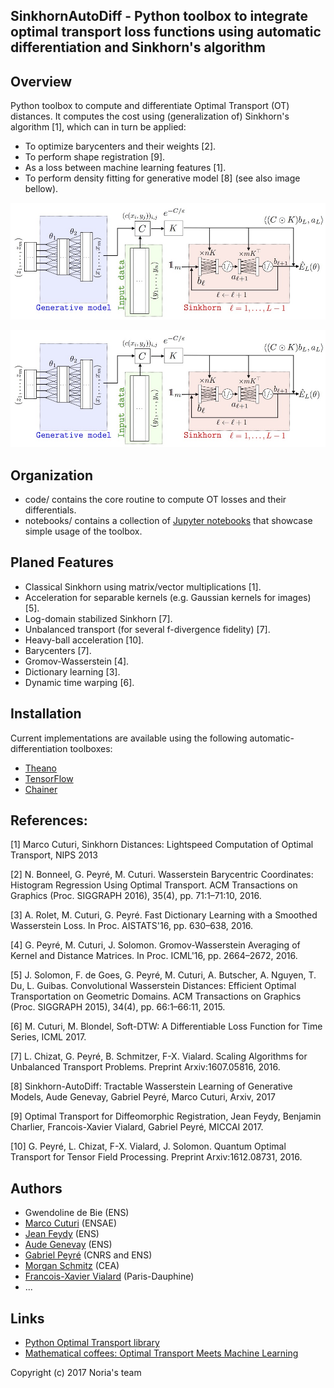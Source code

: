 SinkhornAutoDiff - Python toolbox to integrate optimal transport loss functions using automatic differentiation and Sinkhorn's algorithm
------

Overview
------

Python toolbox to compute and differentiate Optimal Transport (OT) distances. It computes the cost using (generalization of) Sinkhorn's algorithm [1], which can in turn be applied:
- To optimize barycenters and their weights [2].
- To perform shape registration [9].
- As a loss between machine learning features [1].
- To perform density fitting for generative model [8] (see also image bellow).

![Typical example of usage: Sinkhorn for density fitting](img/fig-general.jpg)

<img src="img/fig-general.jpg" width="600" alt="Typical example of usage: Sinkhorn for density fitting"/>

Organization
------

- code/ contains the core routine to compute OT losses and their differentials.
- notebooks/ contains a collection of [Jupyter notebooks](http://jupyter.org/) that showcase simple usage of the toolbox.

Planed Features
------

- Classical Sinkhorn using matrix/vector multiplications [1].
- Acceleration for separable kernels (e.g. Gaussian kernels for images) [5].
- Log-domain stabilized Sinkhorn [7].
- Unbalanced transport (for several f-divergence fidelity) [7].
- Heavy-ball acceleration [10].
- Barycenters [7].
- Gromov-Wasserstein [4].
- Dictionary learning [3].
- Dynamic time warping [6].


Installation
------

Current implementations are available using the following automatic-differentiation toolboxes:
- [Theano](http://deeplearning.net/software/theano/)
- [TensorFlow](https://www.tensorflow.org/)
- [Chainer](https://chainer.org/)

References:
------

[1] Marco Cuturi,  Sinkhorn Distances: Lightspeed Computation of Optimal Transport, NIPS 2013

[2] N. Bonneel, G. Peyré, M. Cuturi. Wasserstein Barycentric Coordinates: Histogram Regression Using Optimal Transport. ACM Transactions on Graphics (Proc. SIGGRAPH 2016), 35(4), pp. 71:1–71:10, 2016.

[3] A. Rolet, M. Cuturi, G. Peyré. Fast Dictionary Learning with a Smoothed Wasserstein Loss. In Proc. AISTATS'16, pp. 630–638, 2016.

[4] G. Peyré, M. Cuturi, J. Solomon. Gromov-Wasserstein Averaging of Kernel and Distance Matrices. In Proc. ICML'16, pp. 2664–2672, 2016.

[5] J. Solomon, F. de Goes, G. Peyré, M. Cuturi, A. Butscher, A. Nguyen, T. Du, L. Guibas. Convolutional Wasserstein Distances: Efficient Optimal Transportation on Geometric Domains. ACM Transactions on Graphics (Proc. SIGGRAPH 2015), 34(4), pp. 66:1–66:11, 2015.

[6] M. Cuturi, M. Blondel, Soft-DTW: A Differentiable Loss Function for Time Series, ICML 2017.

[7] L. Chizat, G. Peyré, B. Schmitzer, F-X. Vialard. Scaling Algorithms for Unbalanced Transport Problems. Preprint Arxiv:1607.05816, 2016.

[8] Sinkhorn-AutoDiff: Tractable Wasserstein Learning of Generative Models, Aude Genevay, Gabriel Peyré, Marco Cuturi, Arxiv, 2017

[9] Optimal Transport for Diffeomorphic Registration, Jean Feydy, Benjamin Charlier, Francois-Xavier Vialard, Gabriel Peyré, MICCAI 2017.

[10] G. Peyré, L. Chizat, F-X. Vialard, J. Solomon. Quantum Optimal Transport for Tensor Field Processing. Preprint Arxiv:1612.08731, 2016.

Authors
------

- Gwendoline de Bie (ENS)
- [Marco Cuturi](http://marcocuturi.net/) (ENSAE)
- [Jean Feydy](http://www.math.ens.fr/~feydy/) (ENS)
- [Aude Genevay](https://audeg.github.io/) (ENS)
- [Gabriel Peyré](http://www.gpeyre.com/) (CNRS and ENS)
- [Morgan Schmitz](http://www.cosmostat.org/people/mschmitz/) (CEA)
- [Francois-Xavier Vialard](https://www.ceremade.dauphine.fr/~vialard/) (Paris-Dauphine)
- ...

Links
------

- [Python Optimal Transport library](https://github.com/rflamary/POT)
- [Mathematical coffees: Optimal Transport Meets Machine Learning](https://mathematical-coffees.github.io/mc01-ot/)

Copyright (c) 2017 Noria's team
